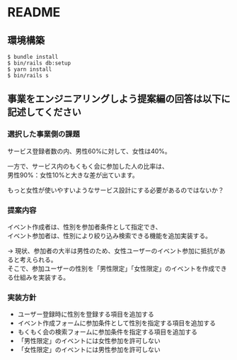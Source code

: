 # README

## 環境構築
```
$ bundle install
$ bin/rails db:setup
$ yarn install
$ bin/rails s
```

## 事業をエンジニアリングしよう提案編の回答は以下に記述してください   
   
### 選択した事業側の課題  
サービス登録者数の内、男性60%に対して、女性は40%。  
  
一方で、サービス内のもくもく会に参加した人の比率は、  
男性90%：女性10%と大きな差が出ています。  
  
もっと女性が使いやすいようなサービス設計にする必要があるのではないか？

### 提案内容  
イベント作成者は、性別を参加者条件として指定でき、   
イベント参加者は、性別により絞り込み検索できる機能を追加実装する。 
   
→ 現状、参加者の大半は男性のため、女性ユーザーのイベント参加に抵抗があると考えられる。  
そこで、参加ユーザーの性別を「男性限定」「女性限定」のイベントを作成できる仕組みを実装する。  

### 実装方針
- ユーザー登録時に性別を登録する項目を追加する
- イベント作成フォームに参加条件として性別を指定する項目を追加する
- もくもく会の検索フォームに参加条件を指定する項目を追加する
- 「男性限定」のイベントには女性参加を許可しない
- 「女性限定」のイベントには男性参加を許可しない
